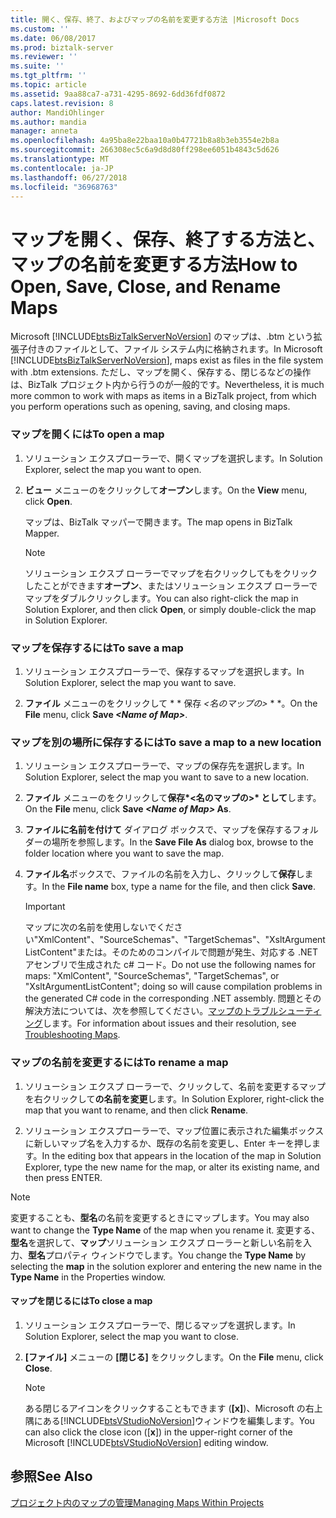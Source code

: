 ```yaml
---
title: 開く、保存、終了、およびマップの名前を変更する方法 |Microsoft Docs
ms.custom: ''
ms.date: 06/08/2017
ms.prod: biztalk-server
ms.reviewer: ''
ms.suite: ''
ms.tgt_pltfrm: ''
ms.topic: article
ms.assetid: 9aa88ca7-a731-4295-8692-6dd36fdf0872
caps.latest.revision: 8
author: MandiOhlinger
ms.author: mandia
manager: anneta
ms.openlocfilehash: 4a95ba8e22baa10a0b47721b8a8b3eb3554e2b8a
ms.sourcegitcommit: 266308ec5c6a9d8d80ff298ee6051b4843c5d626
ms.translationtype: MT
ms.contentlocale: ja-JP
ms.lasthandoff: 06/27/2018
ms.locfileid: "36968763"
---
```

# <a name="how-to-open-save-close-and-rename-maps"></a><span data-ttu-id="685c0-102">マップを開く、保存、終了する方法と、マップの名前を変更する方法</span><span class="sxs-lookup"><span data-stu-id="685c0-102">How to Open, Save, Close, and Rename Maps</span></span>
<span data-ttu-id="685c0-103">Microsoft [!INCLUDE[btsBizTalkServerNoVersion](../includes/btsbiztalkservernoversion-md.md)] のマップは、.btm という拡張子付きのファイルとして、ファイル システム内に格納されます。</span><span class="sxs-lookup"><span data-stu-id="685c0-103">In Microsoft [!INCLUDE[btsBizTalkServerNoVersion](../includes/btsbiztalkservernoversion-md.md)], maps exist as files in the file system with .btm extensions.</span></span> <span data-ttu-id="685c0-104">ただし、マップを開く、保存する、閉じるなどの操作は、BizTalk プロジェクト内から行うのが一般的です。</span><span class="sxs-lookup"><span data-stu-id="685c0-104">Nevertheless, it is much more common to work with maps as items in a BizTalk project, from which you perform operations such as opening, saving, and closing maps.</span></span>  
  
### <a name="to-open-a-map"></a><span data-ttu-id="685c0-105">マップを開くには</span><span class="sxs-lookup"><span data-stu-id="685c0-105">To open a map</span></span>  
  
1.  <span data-ttu-id="685c0-106">ソリューション エクスプローラーで、開くマップを選択します。</span><span class="sxs-lookup"><span data-stu-id="685c0-106">In Solution Explorer, select the map you want to open.</span></span>  
  
2.  <span data-ttu-id="685c0-107">**ビュー**  メニューのをクリックして**オープン**します。</span><span class="sxs-lookup"><span data-stu-id="685c0-107">On the **View** menu, click **Open**.</span></span>  
  
     <span data-ttu-id="685c0-108">マップは、BizTalk マッパーで開きます。</span><span class="sxs-lookup"><span data-stu-id="685c0-108">The map opens in BizTalk Mapper.</span></span>  
  
    > [!NOTE]
    >  <span data-ttu-id="685c0-109">ソリューション エクスプ ローラーでマップを右クリックしてもをクリックしたことができます**オープン**、またはソリューション エクスプ ローラーでマップをダブルクリックします。</span><span class="sxs-lookup"><span data-stu-id="685c0-109">You can also right-click the map in Solution Explorer, and then click **Open**, or simply double-click the map in Solution Explorer.</span></span>  
  
### <a name="to-save-a-map"></a><span data-ttu-id="685c0-110">マップを保存するには</span><span class="sxs-lookup"><span data-stu-id="685c0-110">To save a map</span></span>  
  
1. <span data-ttu-id="685c0-111">ソリューション エクスプローラーで、保存するマップを選択します。</span><span class="sxs-lookup"><span data-stu-id="685c0-111">In Solution Explorer, select the map you want to save.</span></span>  
  
2. <span data-ttu-id="685c0-112">**ファイル** メニューのをクリックして * * 保存 *\<名のマップの\>* * *。</span><span class="sxs-lookup"><span data-stu-id="685c0-112">On the **File** menu, click **Save *\<Name of Map\>***.</span></span>  
  
### <a name="to-save-a-map-to-a-new-location"></a><span data-ttu-id="685c0-113">マップを別の場所に保存するには</span><span class="sxs-lookup"><span data-stu-id="685c0-113">To save a map to a new location</span></span>  
  
1.  <span data-ttu-id="685c0-114">ソリューション エクスプローラーで、マップの保存先を選択します。</span><span class="sxs-lookup"><span data-stu-id="685c0-114">In Solution Explorer, select the map you want to save to a new location.</span></span>  
  
2.  <span data-ttu-id="685c0-115">**ファイル** メニューのをクリックして**保存*\<名のマップの\>* として**します。</span><span class="sxs-lookup"><span data-stu-id="685c0-115">On the **File** menu, click **Save *\<Name of Map\>* As**.</span></span>  
  
3.  <span data-ttu-id="685c0-116">**ファイルに名前を付けて** ダイアログ ボックスで、マップを保存するフォルダーの場所を参照します。</span><span class="sxs-lookup"><span data-stu-id="685c0-116">In the **Save File As** dialog box, browse to the folder location where you want to save the map.</span></span>  
  
4.  <span data-ttu-id="685c0-117">**ファイル名**ボックスで、ファイルの名前を入力し、クリックして**保存**します。</span><span class="sxs-lookup"><span data-stu-id="685c0-117">In the **File name** box, type a name for the file, and then click **Save**.</span></span>  
  
    > [!IMPORTANT]
    >  <span data-ttu-id="685c0-118">マップに次の名前を使用しないでください"XmlContent"、"SourceSchemas"、"TargetSchemas"、"XsltArgumentListContent"または。そのためのコンパイルで問題が発生、対応する .NET アセンブリで生成された c# コード。</span><span class="sxs-lookup"><span data-stu-id="685c0-118">Do not use the following names for maps: "XmlContent", "SourceSchemas", "TargetSchemas", or "XsltArgumentListContent"; doing so will cause compilation problems in the generated C# code in the corresponding .NET assembly.</span></span> <span data-ttu-id="685c0-119">問題とその解決方法については、次を参照してください。[マップのトラブルシューティング](../core/troubleshooting-maps.md)します。</span><span class="sxs-lookup"><span data-stu-id="685c0-119">For information about issues and their resolution, see [Troubleshooting Maps](../core/troubleshooting-maps.md).</span></span>  
  
### <a name="to-rename-a-map"></a><span data-ttu-id="685c0-120">マップの名前を変更するには</span><span class="sxs-lookup"><span data-stu-id="685c0-120">To rename a map</span></span>  
  
1.  <span data-ttu-id="685c0-121">ソリューション エクスプ ローラーで、クリックして、名前を変更するマップを右クリックして**の名前を変更**します。</span><span class="sxs-lookup"><span data-stu-id="685c0-121">In Solution Explorer, right-click the map that you want to rename, and then click **Rename**.</span></span>  
  
2.  <span data-ttu-id="685c0-122">ソリューション エクスプローラーで、マップ位置に表示された編集ボックスに新しいマップ名を入力するか、既存の名前を変更し、Enter キーを押します。</span><span class="sxs-lookup"><span data-stu-id="685c0-122">In the editing box that appears in the location of the map in Solution Explorer, type the new name for the map, or alter its existing name, and then press ENTER.</span></span>  
  
> [!NOTE]
>  <span data-ttu-id="685c0-123">変更することも、**型名**の名前を変更するときにマップします。</span><span class="sxs-lookup"><span data-stu-id="685c0-123">You may also want to change the **Type Name** of the map when you rename it.</span></span> <span data-ttu-id="685c0-124">変更する、**型名**を選択して、**マップ**ソリューション エクスプ ローラーと新しい名前を入力、**型名**プロパティ ウィンドウでします。</span><span class="sxs-lookup"><span data-stu-id="685c0-124">You change the **Type Name** by selecting the **map** in the solution explorer and entering the new name in the **Type Name** in the Properties window.</span></span>  
  
#### <a name="to-close-a-map"></a><span data-ttu-id="685c0-125">マップを閉じるには</span><span class="sxs-lookup"><span data-stu-id="685c0-125">To close a map</span></span>  
  
1. <span data-ttu-id="685c0-126">ソリューション エクスプローラーで、閉じるマップを選択します。</span><span class="sxs-lookup"><span data-stu-id="685c0-126">In Solution Explorer, select the map you want to close.</span></span>  
  
2. <span data-ttu-id="685c0-127">**[ファイル]** メニューの **[閉じる]** をクリックします。</span><span class="sxs-lookup"><span data-stu-id="685c0-127">On the **File** menu, click **Close**.</span></span>  
  
   > [!NOTE]
   >  <span data-ttu-id="685c0-128">ある閉じるアイコンをクリックすることもできます (**[x]**)、Microsoft の右上隅にある[!INCLUDE[btsVStudioNoVersion](../includes/btsvstudionoversion-md.md)]ウィンドウを編集します。</span><span class="sxs-lookup"><span data-stu-id="685c0-128">You can also click the close icon ([**x**]) in the upper-right corner of the Microsoft [!INCLUDE[btsVStudioNoVersion](../includes/btsvstudionoversion-md.md)] editing window.</span></span>  
  
## <a name="see-also"></a><span data-ttu-id="685c0-129">参照</span><span class="sxs-lookup"><span data-stu-id="685c0-129">See Also</span></span>  
 [<span data-ttu-id="685c0-130">プロジェクト内のマップの管理</span><span class="sxs-lookup"><span data-stu-id="685c0-130">Managing Maps Within Projects</span></span>](../core/managing-maps-within-projects.md)